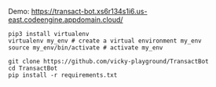 Demo: https://transact-bot.xs6r134s1i6.us-east.codeengine.appdomain.cloud/

```
pip3 install virtualenv 
virtualenv my_env # create a virtual environment my_env
source my_env/bin/activate # activate my_env

git clone https://github.com/vicky-playground/TransactBot
cd TransactBot
pip install -r requirements.txt 
```
